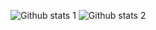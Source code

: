 ![Github stats 1](https://github-readme-stats.vercel.app/api?username=bariskiyipinar&show_icons=true&theme=gradient)  ![Github stats 2](https://github-readme-stats.vercel.app/api?username=bariskiyipinar&show_icons=true&theme=radical)
